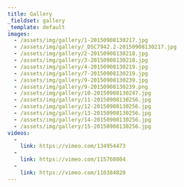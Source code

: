 ```yaml
---
title: Gallery
_fieldset: gallery
_template: default
images:
  - /assets/img/gallery/1-20150908130217.jpg
  - /assets/img/gallery/_DSC7942.2-20150908130217.jpg
  - /assets/img/gallery/2-20150908130218.jpg
  - /assets/img/gallery/3-20150908130218.jpg
  - /assets/img/gallery/4-20150908130219.jpg
  - /assets/img/gallery/7-20150908130219.jpg
  - /assets/img/gallery/9-20150908130239.jpg
  - /assets/img/gallery/9-20150908130239.png
  - /assets/img/gallery/10-20150908130247.jpg
  - /assets/img/gallery/11-20150908130256.jpg
  - /assets/img/gallery/12-20150908130256.jpg
  - /assets/img/gallery/13-20150908130256.jpg
  - /assets/img/gallery/14-20150908130256.jpg
  - /assets/img/gallery/15-20150908130256.jpg
videos:
  - 
    link: https://vimeo.com/134954473
  - 
    link: https://vimeo.com/115760804
  - 
    link: https://vimeo.com/110384820
---
```

 
